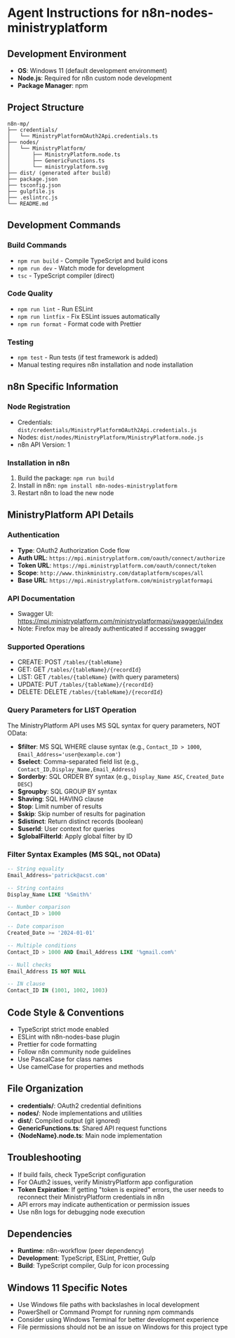 # Agent Instructions for n8n-nodes-ministryplatform

## Development Environment
- **OS**: Windows 11 (default development environment)
- **Node.js**: Required for n8n custom node development
- **Package Manager**: npm

## Project Structure
```
n8n-mp/
├── credentials/
│   └── MinistryPlatformOAuth2Api.credentials.ts
├── nodes/
│   └── MinistryPlatform/
│       ├── MinistryPlatform.node.ts
│       ├── GenericFunctions.ts
│       └── ministryplatform.svg
├── dist/ (generated after build)
├── package.json
├── tsconfig.json
├── gulpfile.js
├── .eslintrc.js
└── README.md
```

## Development Commands

### Build Commands
- `npm run build` - Compile TypeScript and build icons
- `npm run dev` - Watch mode for development
- `tsc` - TypeScript compiler (direct)

### Code Quality
- `npm run lint` - Run ESLint
- `npm run lintfix` - Fix ESLint issues automatically  
- `npm run format` - Format code with Prettier

### Testing
- `npm test` - Run tests (if test framework is added)
- Manual testing requires n8n installation and node installation

## n8n Specific Information

### Node Registration
- Credentials: `dist/credentials/MinistryPlatformOAuth2Api.credentials.js`
- Nodes: `dist/nodes/MinistryPlatform/MinistryPlatform.node.js`
- n8n API Version: 1

### Installation in n8n
1. Build the package: `npm run build`
2. Install in n8n: `npm install n8n-nodes-ministryplatform`
3. Restart n8n to load the new node

## MinistryPlatform API Details

### Authentication
- **Type**: OAuth2 Authorization Code flow
- **Auth URL**: `https://mpi.ministryplatform.com/oauth/connect/authorize`
- **Token URL**: `https://mpi.ministryplatform.com/oauth/connect/token`
- **Scope**: `http://www.thinkministry.com/dataplatform/scopes/all`
- **Base URL**: `https://mpi.ministryplatform.com/ministryplatformapi`

### API Documentation
- Swagger UI: https://mpi.ministryplatform.com/ministryplatformapi/swagger/ui/index
- Note: Firefox may be already authenticated if accessing swagger

### Supported Operations
- CREATE: POST `/tables/{tableName}`
- GET: GET `/tables/{tableName}/{recordId}`
- LIST: GET `/tables/{tableName}` (with query parameters)
- UPDATE: PUT `/tables/{tableName}/{recordId}`
- DELETE: DELETE `/tables/{tableName}/{recordId}`

### Query Parameters for LIST Operation
The MinistryPlatform API uses MS SQL syntax for query parameters, NOT OData:

- **$filter**: MS SQL WHERE clause syntax (e.g., `Contact_ID > 1000`, `Email_Address='user@example.com'`)
- **$select**: Comma-separated field list (e.g., `Contact_ID,Display_Name,Email_Address`)
- **$orderby**: SQL ORDER BY syntax (e.g., `Display_Name ASC`, `Created_Date DESC`)
- **$groupby**: SQL GROUP BY syntax
- **$having**: SQL HAVING clause
- **$top**: Limit number of results
- **$skip**: Skip number of results for pagination
- **$distinct**: Return distinct records (boolean)
- **$userId**: User context for queries
- **$globalFilterId**: Apply global filter by ID

### Filter Syntax Examples (MS SQL, not OData)
```sql
-- String equality
Email_Address='patrick@acst.com'

-- String contains
Display_Name LIKE '%Smith%'

-- Number comparison
Contact_ID > 1000

-- Date comparison
Created_Date >= '2024-01-01'

-- Multiple conditions
Contact_ID > 1000 AND Email_Address LIKE '%gmail.com%'

-- Null checks
Email_Address IS NOT NULL

-- IN clause
Contact_ID IN (1001, 1002, 1003)
```

## Code Style & Conventions
- TypeScript strict mode enabled
- ESLint with n8n-nodes-base plugin
- Prettier for code formatting
- Follow n8n community node guidelines
- Use PascalCase for class names
- Use camelCase for properties and methods

## File Organization
- **credentials/**: OAuth2 credential definitions
- **nodes/**: Node implementations and utilities
- **dist/**: Compiled output (git ignored)
- **GenericFunctions.ts**: Shared API request functions
- **{NodeName}.node.ts**: Main node implementation

## Troubleshooting
- If build fails, check TypeScript configuration
- For OAuth2 issues, verify MinistryPlatform app configuration
- **Token Expiration**: If getting "token is expired" errors, the user needs to reconnect their MinistryPlatform credentials in n8n
- API errors may indicate authentication or permission issues
- Use n8n logs for debugging node execution

## Dependencies
- **Runtime**: n8n-workflow (peer dependency)
- **Development**: TypeScript, ESLint, Prettier, Gulp
- **Build**: TypeScript compiler, Gulp for icon processing

## Windows 11 Specific Notes
- Use Windows file paths with backslashes in local development
- PowerShell or Command Prompt for running npm commands
- Consider using Windows Terminal for better development experience
- File permissions should not be an issue on Windows for this project type
